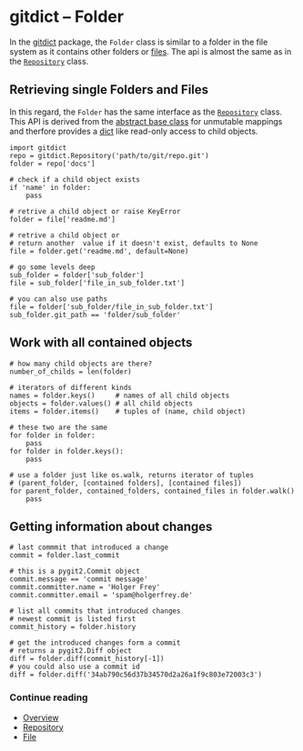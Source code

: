 gitdict – Folder
================

In the [gitdict][] package, the `Folder` class is similar to a folder in the file system as it contains other folders or [files][gd_file]. The api is almost the same as in the [`Repository`][gd_repo] class.


Retrieving single Folders and Files
-----------------------------------

In this regard, the `Folder` has the same interface as the [`Repository`][gd_repo] class. This API is derived from the [abstract base class][abc] for unmutable mappings and therfore provides a [dict][] like read-only access to child objects.

```
import gitdict
repo = gitdict.Repository('path/to/git/repo.git')
folder = repo['docs']

# check if a child object exists
if 'name' in folder:
    pass

# retrive a child object or raise KeyError
folder = file['readme.md']

# retrive a child object or 
# return another  value if it doesn't exist, defaults to None
file = folder.get('readme.md', default=None)

# go some levels deep
sub_folder = folder['sub_folder'] 
file = sub_folder['file_in_sub_folder.txt']

# you can also use paths 
file = folder['sub_folder/file_in_sub_folder.txt']
sub_folder.git_path == 'folder/sub_folder'
```

Work with all contained objects
-------------------------------

```
# how many child objects are there?
number_of_childs = len(folder)

# iterators of different kinds
names = folder.keys()     # names of all child objects
objects = folder.values() # all child objects
items = folder.items()    # tuples of (name, child object)

# these two are the same
for folder in folder:
    pass
for folder in folder.keys():
    pass

# use a folder just like os.walk, returns iterator of tuples 
# (parent_folder, [contained folders], [contained files])
for parent_folder, contained_folders, contained_files in folder.walk()
    pass
```

Getting information about changes
---------------------------------

```
# last commmit that introduced a change
commit = folder.last_commit

# this is a pygit2.Commit object
commit.message == 'commit message'
commit.committer.name = 'Holger Frey'
commit.committer.email = 'spam@holgerfrey.de'

# list all commits that introduced changes
# newest commit is listed first
commit_history = folder.history

# get the introduced changes form a commit
# returns a pygit2.Diff object
diff = folder.diff(commit_history[-1])
# you could also use a commit id
diff = folder.diff('34ab790c56d37b34570d2a26a1f9c803e72003c3')
```

### Continue reading

- [Overview][gitdict]
- [Repository][gd_repo]
- [File][gd_file]


[git]:       http://git-scm.com
[abc]:       https://docs.python.org/3/library/collections.abc.html#collections.abc.Mapping
[dict]:      https://docs.python.org/3.5/library/stdtypes.html#mapping-types-dict
[gitdict]:   http://example.com
[gd_repo]:   repository.md
[gd_folder]: folder.md
[gd_file]:   file.md